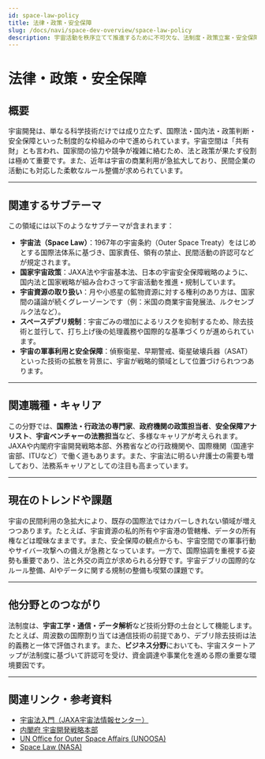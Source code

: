 ```yaml
---
id: space-law-policy
title: 法律・政策・安全保障
slug: /docs/navi/space-dev-overview/space-law-policy
description: 宇宙活動を秩序立てて推進するために不可欠な、法制度・政策立案・安全保障の枠組みを解説。
---
```


# 法律・政策・安全保障

## 概要  

宇宙開発は、単なる科学技術だけでは成り立たず、国際法・国内法・政策判断・安全保障といった制度的な枠組みの中で進められています。宇宙空間は「共有財」とも言われ、国家間の協力や競争が複雑に絡むため、法と政策が果たす役割は極めて重要です。また、近年は宇宙の商業利用が急拡大しており、民間企業の活動にも対応した柔軟なルール整備が求められています。

---

## 関連するサブテーマ  

この領域には以下のようなサブテーマが含まれます：

- **宇宙法（Space Law）**：1967年の宇宙条約（Outer Space Treaty）をはじめとする国際法体系に基づき、国家責任、領有の禁止、民間活動の許認可などが規定されます。
- **国家宇宙政策**：JAXA法や宇宙基本法、日本の宇宙安全保障戦略のように、国内法と国家戦略が組み合わさって宇宙活動を推進・規制しています。
- **宇宙資源の取り扱い**：月や小惑星の鉱物資源に対する権利のあり方は、国家間の議論が続くグレーゾーンです（例：米国の商業宇宙発展法、ルクセンブルク法など）。
- **スペースデブリ規制**：宇宙ごみの増加によるリスクを抑制するため、除去技術と並行して、打ち上げ後の処理義務や国際的な基準づくりが進められています。
- **宇宙の軍事利用と安全保障**：偵察衛星、早期警戒、衛星破壊兵器（ASAT）といった技術の拡散を背景に、宇宙が戦略的領域として位置づけられつつあります。

---

## 関連職種・キャリア  

この分野では、**国際法・行政法の専門家**、**政府機関の政策担当者**、**安全保障アナリスト**、**宇宙ベンチャーの法務担当**など、多様なキャリアが考えられます。JAXAや内閣府宇宙開発戦略本部、外務省などの行政機関や、国際機関（国連宇宙部、ITUなど）で働く道もあります。また、宇宙法に明るい弁護士の需要も増しており、法務系キャリアとしての注目も高まっています。

---

## 現在のトレンドや課題  

宇宙の民間利用の急拡大により、既存の国際法ではカバーしきれない領域が増えつつあります。たとえば、宇宙資源の私的所有や宇宙港の管轄権、データの所有権などは曖昧なままです。また、安全保障の観点からも、宇宙空間での軍事行動やサイバー攻撃への備えが急務となっています。一方で、国際協調を重視する姿勢も重要であり、法と外交の両立が求められる分野です。宇宙デブリの国際的なルール整備、AIやデータに関する規制の整備も喫緊の課題です。

---

## 他分野とのつながり  

法制度は、**宇宙工学・通信・データ解析**など技術分野の土台として機能します。たとえば、周波数の国際割り当ては通信技術の前提であり、デブリ除去技術は法的義務と一体で評価されます。また、**ビジネス分野**においても、宇宙スタートアップが法制度に基づいて許認可を受け、資金調達や事業化を進める際の重要な環境要因です。

---

## 関連リンク・参考資料  

- [宇宙法入門（JAXA宇宙法情報センター）](https://www.jaxa.jp/projects/pr/brochure/jaxas-law/)
- [内閣府 宇宙開発戦略本部](https://www8.cao.go.jp/space/index.html)
- [UN Office for Outer Space Affairs (UNOOSA)](https://www.unoosa.org/)
- [Space Law (NASA)](https://www.nasa.gov/offices/ogc/about_space_law/)

